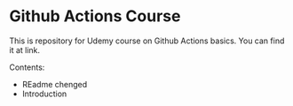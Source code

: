 # Github Actions Course
This is repository for Udemy course on Github Actions basics. You can find it at link. 

Contents:
- REadme chenged
- Introduction
